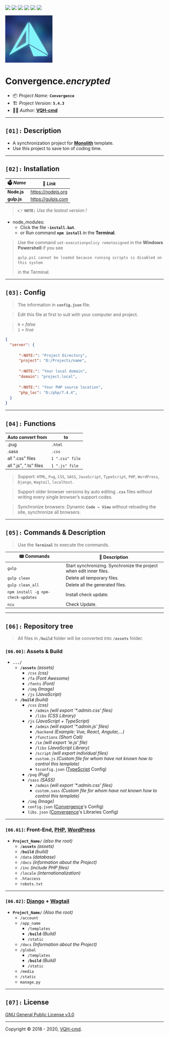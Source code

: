 ![](https://img.shields.io/github/v/release/VQH-cmd/Convergence.encrypted)
![](https://tokei.rs/b1/github/VQH-cmd/Convergence.encrypted?category=code)
![](https://tokei.rs/b1/github/VQH-cmd/Convergence.encrypted?category=files)
![](https://img.shields.io/github/languages/code-size/VQH-cmd/Convergence.encrypted)
![](https://img.shields.io/github/repo-size/VQH-cmd/Convergence.encrypted)
![](https://img.shields.io/github/downloads/VQH-cmd/Convergence.encrypted/total)

![Convergence](logo.jpg)

# **Convergence**_.encrypted_

- 📦 *Project Name:* **`Convergence`**
- 🏗️ *Project Version:* **`5.4.3`**
- 👨‍💻 *Author:* [**VQH-cmd**](https://VQH-cmd.github.io)

________________________________________________________________

## **`[01]:` Description**

- A synchronization project for **[Monolith](https://github.com/VQH-cmd/Monolith.lite)** template.
- Use this project to save ton of coding time.

________________________________________________________________

## **`[02]:` Installation**

🗳 *Name*	| 🔗 *Link*
--------	| --------
**Node.js**	| https://nodejs.org
**gulp.js**	| https://gulpjs.com

> 👉 **`NOTE:`** *Use the lastest version !*

+ node_modules:
	- Click the file **`-install.bat`**.
	- or Run command **`npm install`** in the **Terminal**.

> Use the command `set-executionpolicy remotesigned` in the **Windows Powershell** if you see
> ```
> gulp.ps1 cannot be loaded because running scripts is disabled on this system
> ```
> in the Terminal.

________________________________________________________________

## **`[03]:` Config**

> The information in **`config.json`** file.

> Edit this file at first to suit with your computer and project.

> `0` = _false_<br />
> `1` = _true_

```json
{
  "server": {

      "💡NOTE💡": "Project Directory",
      "project": "D:/Projects/name",

      "💡NOTE💡": "Your local domain",
      "domain": "project.local",

      "💡NOTE💡": "Your PHP source location",
      "php_loc": "D:/php/7.4.4",
  }
}
```

________________________________________________________________

## **`[04]:` Functions**

Auto convert from		| to
--------				| --------
.pug					| `.html`
.sass					| `.css`
all ".css" files		| `1 ".css" file`
all ".js", ".ts" files	| `1 ".js" file`

> Support: `HTML`, `Pug`, `CSS`, `SASS`, `JavaScript`, `TypeScript`, `PHP`, `WordPress`, `Django`, `Wagtail`, `localhost`.

> Support older browser versions by auto editing **`.css`** files without writing every single browser’s support codes.

> Synchronize browsers: Dynamic **`Code → View`** without reloading the site, synchronize all browsers.

________________________________________________________________

## **`[05]:` Commands & Description**

> Use the **`Terminal`** to execute the commands.

📟 Commands			| 📝 Description
--------			| --------
`gulp`				| Start synchronizing. Synchronize the project when edit inner files.
`gulp clean`		| Delete all temporary files.
`gulp clean_all`	| Delete all the generated files.
`npm install -g npm-check-updates`	| Install check update.
`ncu`				| Check Update.

________________________________________________________________

## **`[06]:` Repository tree**

> All files in **`/build`** folder will be converted into **`/assets`** folder.

### **`[06.00]`: Assets & Build**

+ **`.../`**
	- **`/assets`** *(assets)*
		- `/css` *(css)*
		- `/fa` *(Font Awesome)*
		- `/fonts` *(Font)*
		- `/img` *(Image)*
		- `/js` *(JavaScript)*
	- **`/build`** *(build)*
		- `/css` *(css)*
			- `/admin` *(will export '\*.admin.css' files)*
			- `/libs` *(CSS Library)*
		- `/js` *(JavaScript + TypeScript)*
			- `/admin` *(will export '\*.admin.js' files)*
			- `/backend` *(Example: Vue, React, Angular,...)*
			- `/functions` *(Short Call)*
			- `/ie` *(will export 'ie.js' file)*
			- `/libs` *(JavaScript Library)*
			- `/script` *(will export individual files)*
			- `custom.js` *(Custom file for whom have not known how to control this template)*
			- `tsconfig.json` ([TypeScript](https://www.typescriptlang.org) Config)
		- `/pug` *(Pug)*
		- `/sass` *(SASS)*
			- `/admin` *(will export '\*.admin.css' files)*
			- `custom.sass` *(Custom file for whom have not known how to control this template)*
		- `/img` *(Image)*
		- `config.json` ([Convergence](#)'s Config)
		- `libs.json` ([Convergence](#)'s Libraries Config)

----------------------------------------------------------------

### **`[06.01]`: Front-End, [PHP](https://www.php.net), [WordPress](https://wordpress.org)**

+ **`Project_Name/`** *(also the root)*
	- **`/assets`** *(assets)*
	- **`/build`** *(build)*
	- `/data` *(database)*
	- `/docs` *(information about the Project)*
	- `/inc` *(include PHP files)*
	- `/locale` *(internationalization)*
	- `.htaccess`
	- `robots.txt`

----------------------------------------------------------------

### **`[06.02]`: [Django](https://www.djangoproject.com) + [Wagtail](https://wagtail.io)**
+ **`Project_Name/`** *(Also the root)*
	- `/account`
	- `/app_name`
		- `/templates`
		- **`/build`** *(Build)*
		- `/static`
	- `/docs` *(Information about the Project)*
	- `/global`
		- `/templates`
		- **`/build`** *(Build)*
		- `/static`
	- `/media`
	- `/static`
	- `manage.py`

________________________________________________________________

## **`[07]:` License**

[GNU General Public License v3.0](https://github.com/VQH-cmd/Convergence.encrypted/blob/master/LICENSE)

________________________________________________________________

Copyright © 2018 - 2020, [VQH-cmd](https://VQH-cmd.github.io).